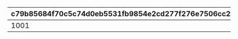 |c79b85684f70c5c74d0eb5531fb9854e2cd277f276e7506cc2d360f2f7f9a032|de1830c7301b6bd67f7c5d47d7e1c2e557e238f6331130a16b5257ff74736db4|9954abc626be5c61136601826b95058c02e46c47d4de409196610bfc1e62c03b|7bbf14d1a160a68b653504b6d57489089aa2fddd63a34248755162d9b6162415|1a6f34e47dab49db66ba2039a4503fec847eaaafd4c0322bed9b3882e6be9068|9ad39fafce1c2fbb0c4fa31996d7dbbd297dd4ca692306dd5f7f6c0c47f7ba95|9c623e449dcaebf5509f4fb29a5948bfe895d192ae7654b6b2962a19e0aa9510|6561b214df7056955767d045a227e98b75e2d2515e638aaf830aac7fff32fa38|
| --- | --- | --- | --- | --- | --- | --- | --- |
|1001|10|10|10|10|1|1000|215|